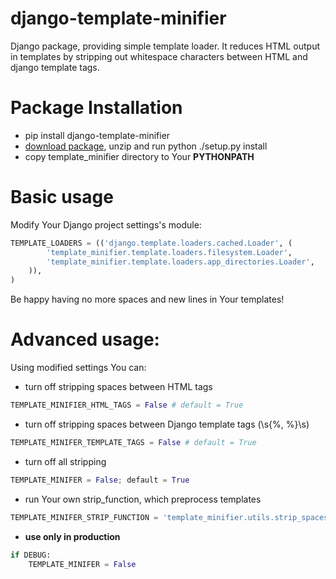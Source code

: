 django-template-minifier
========================


Django package, providing simple template loader. It reduces HTML output in templates by stripping out whitespace characters between HTML and django template tags.


Package Installation
========================


* pip install django-template-minifier
* [download package](https://github.com/), unzip and run python ./setup.py install
* copy template_minifier directory to Your **PYTHONPATH**


Basic usage
========================


Modify Your Django project settings's module:
```python
TEMPLATE_LOADERS = (('django.template.loaders.cached.Loader', (
        'template_minifier.template.loaders.filesystem.Loader',
        'template_minifier.template.loaders.app_directories.Loader',
    )),
)
```

Be happy having no more spaces and new lines in Your templates!


Advanced usage:
========================


Using modified settings You can:
* turn off stripping spaces between HTML tags
```python
TEMPLATE_MINIFIER_HTML_TAGS = False # default = True
```

* turn off stripping spaces between Django template tags (\s{%, %}\s)
```python
TEMPLATE_MINIFER_TEMPLATE_TAGS = False # default = True
```

* turn off all stripping
```python
TEMPLATE_MINIFER = False; default = True
```

* run Your own strip_function, which preprocess templates
```python
TEMPLATE_MINIFER_STRIP_FUNCTION = 'template_minifier.utils.strip_spaces_in_template'
```

* **use only in production**
```python
if DEBUG:
    TEMPLATE_MINIFER = False
```
